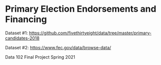 # Primary Election Endorsements and Financing

Dataset #1: https://github.com/fivethirtyeight/data/tree/master/primary-candidates-2018

Dataset #2: https://www.fec.gov/data/browse-data/

Data 102 Final Project Spring 2021
